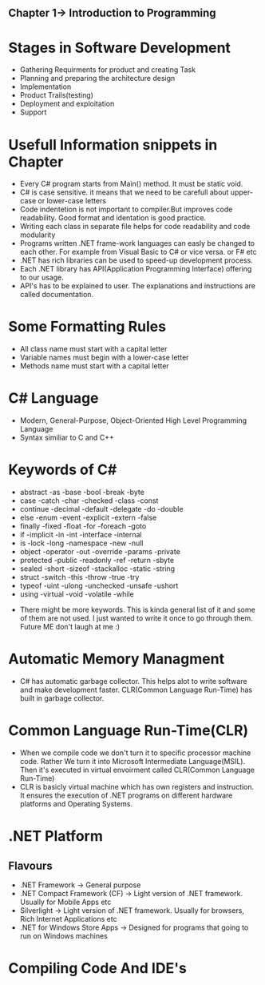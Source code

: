 ## Chapter 1-> Introduction to Programming

# Stages in Software Development

- Gathering Requirments for product and creating Task
- Planning and preparing the architecture design
- Implementation
- Product Trails(testing)
- Deployment and exploitation
- Support

# Usefull Information snippets in Chapter
- Every C# program starts from Main() method. It must be static void.
- C# is case sensitive. it means that we need to be carefull about upper-case or lower-case letters
- Code indentetion is not important to compiler.But improves code readability. Good format and identation is good practice.
- Writing each class in separate file helps for code readability and code modularity
- Programs written .NET frame-work languages can easly be changed to each other. For example from Visual Basic to C# or vice versa. or F# etc
- .NET has rich libraries can be used to speed-up development process.
- Each .NET library has API(Application Programming Interface) offering to our usage.
- API's has to be explained to user. The explanations and instructions are called documentation.

# Some Formatting Rules
- All class name must start with a capital letter
- Variable names must begin with a lower-case letter
- Methods name must start with a capital letter

# C# Language
- Modern, General-Purpose, Object-Oriented High Level Programming Language
- Syntax similiar to C and C++

# Keywords of C#
- abstract      -as             -base           -bool           -break      -byte
- case          -catch          -char           -checked        -class      -const
- continue      -decimal        -default        -delegate       -do         -double
- else          -enum           -event          -explicit       -extern     -false
- finally       -fixed          -float          -for            -foreach    -goto
- if            -implicit       -in             -int            -interface  -internal
- is            -lock           -long           -namespace      -new        -null
- object        -operator       -out            -override       -params     -private
- protected     -public         -readonly       -ref            -return     -sbyte
- sealed        -short          -sizeof         -stackalloc     -static     -string
- struct        -switch         -this           -throw          -true       -try
- typeof        -uint           -ulong          -unchecked      -unsafe     -ushort
- using         -virtual        -void           -volatile       -while

* There might be more keywords. This is kinda general list of it and some of them are not used. I just wanted to write it once to go through them. Future ME don't laugh at me :)

# Automatic Memory Managment
- C# has automatic garbage collector. This helps alot to write software and make development faster. CLR(Common Language Run-Time) has built in garbage collector.

# Common Language Run-Time(CLR)
- When we compile code we don't turn it to specific processor machine code. Rather We turn it into Microsoft Intermediate Language(MSIL).
Then it's executed in virtual envoirment called CLR(Common Language Run-Time)
- CLR is basicly virtual machine which has own registers and instruction. It ensures the execution of .NET programs on different hardware platforms and Operating Systems.

# .NET Platform

## Flavours
- .NET Framework -> General purpose
- .NET Compact Framework (CF) -> Light version of .NET framework. Usually for Mobile Apps etc
- Silverlight -> Light version of .NET framework. Usually for browsers, Rich Internet Applications etc
- .NET for Windows Store Apps -> Designed for programs that going to run on Windows machines

# Compiling Code And IDE's
